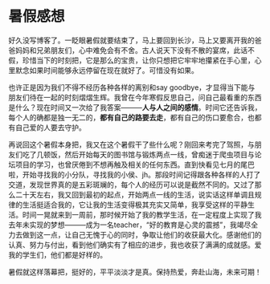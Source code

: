 # 暑假感想

好久没写博客了。一眨眼暑假就要结束了，马上要回到长沙，马上又要离开我的爸爸妈妈和兄弟朋友们，心中难免会有不舍。古人说天下没有不散的宴席，此话不假，珍惜当下的时刻把，它是那么的宝贵，让你只想把它牢牢地攥紧在手心里，心里默念如果时间能够永远停留在现在就好了。可惜没有如果。

也许正是因为我们不得不经历各种各样的离别和say goodbye，才显得当下能与朋友们待在一起的时刻熠熠生辉。我曾在今年寒假反思自己，问自己最看重的东西是什么？现在时间又一次给了我答案———**人与人之间的感情**。时间它还告诉我，每个人的确都是独一无二的，**都有自己的路要去走**，都有自己的伤口要愈合，也都有自己爱的人要去守护。

再说回这个暑假本身把，我又在这个暑假干了些什么呢？刚回来考完了驾照，与朋友们吃了几顿饭，然后开始每天的图书馆与锻炼两点一线，曾痴迷于爬虫项目与论坛项目的学习，也曾厌倦到不想再触及相关的任何东西。直到快看见七月的尾巴啦，开始寻找我的小分队，寻找我的小侯、jh。那段时间记得跟各种各样的人打了交道，发现世界真的是五彩斑斓的，每个人的经历可以说是截然不同的。又过了那么二十天左右，我又回到最初的起点，开始两点一线的生活，说实话这样单调且规律的生活挺适合我的，它让我的生活变得极其充实又简单，我享受这样的平静生活。时间一晃就来到一周前，那时候开始了我的教学生活，在一定程度上实现了我去年未实现的梦想———成为一名teacher，“好的教育是心灵的震撼”，我竭尽全力去做到这一点，让自己无愧于心的同时，争取让他们的收获最大化。感谢他们的认真、努力与付出，看到他们确实有了相应的进步，我也收获了满满的成就感。爱我的学生们，他们都是好样的。

暑假就这样落幕把，挺好的，平平淡淡才是真。保持热爱，奔赴山海，未来可期！
